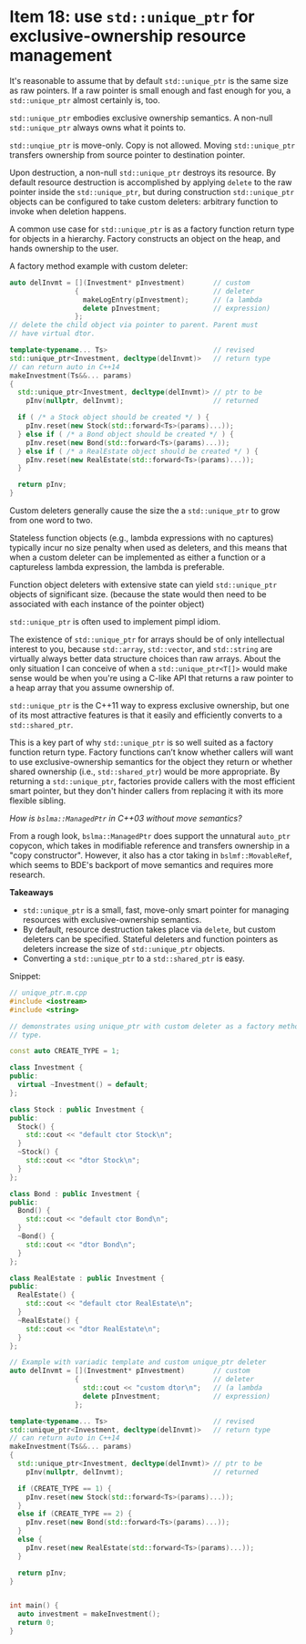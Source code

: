 # Item 18: use `std::unique_ptr` for exclusive-ownership resource management

It's reasonable to assume that by default `std::unique_ptr` is the same size as raw pointers.
If a raw pointer is small enough and fast enough for you, a `std::unique_ptr` almost certainly is, too.

`std::unique_ptr` embodies exclusive ownership semantics.
A non-null `std::unique_ptr` always owns what it points to.

`std::unqiue_ptr` is move-only. Copy is not allowed.
Moving `std::unique_ptr` transfers ownership from source pointer to destination pointer.

Upon destruction, a non-null `std::unique_ptr` destroys its resource.
By default resource destruction is accomplished by applying `delete` to the raw pointer inside the `std::unique_ptr`, but during construction `std::unique_ptr` objects can be configured to take custom deleters: arbitrary function to invoke when deletion happens.

A common use case for `std::unique_ptr` is as a factory function return type for objects in a hierarchy.
Factory constructs an object on the heap, and hands ownership to the user.

A factory method example with custom deleter:
```cpp
auto delInvmt = [](Investment* pInvestment)       // custom
                {                                 // deleter
                  makeLogEntry(pInvestment);      // (a lambda
                  delete pInvestment;             // expression)
                };
// delete the child object via pointer to parent. Parent must
// have virtual dtor.

template<typename... Ts>                          // revised
std::unique_ptr<Investment, decltype(delInvmt)>   // return type
// can return auto in C++14
makeInvestment(Ts&&... params)
{
  std::unique_ptr<Investment, decltype(delInvmt)> // ptr to be
    pInv(nullptr, delInvmt);                      // returned

  if ( /* a Stock object should be created */ ) {
    pInv.reset(new Stock(std::forward<Ts>(params)...));
  } else if ( /* a Bond object should be created */ ) {
    pInv.reset(new Bond(std::forward<Ts>(params)...));
  } else if ( /* a RealEstate object should be created */ ) {
    pInv.reset(new RealEstate(std::forward<Ts>(params)...));
  }

  return pInv;
}
```

Custom deleters generally cause the size the a `std::unique_ptr` to grow from one word to two.

Stateless function objects (e.g., lambda expressions with no captures) typically incur no size penalty when used as deleters, and this means that when a custom deleter can be implemented as either a function or a captureless lambda expression, the lambda is preferable.

Function object deleters with extensive state can yield `std::unique_ptr` objects of significant size. (because the state would then need to be associated with each instance of the pointer object)

`std::unique_ptr` is often used to implement pimpl idiom.

The existence of `std::unique_ptr` for arrays should be of only intellectual interest to you, because `std::array`, `std::vector`, and `std::string` are virtually always better data structure choices than raw arrays.
About the only situation I can conceive of when a `std::unique_ptr<T[]>` would make sense would be when you're using a C-like API that returns a raw pointer to a heap array that you assume ownership of.

`std::unique_ptr` is the C++11 way to express exclusive ownership, but one of its most attractive features is that it easily and efficiently converts to a `std::shared_ptr`.

This is a key part of why `std::unique_ptr` is so well suited as a factory function return type.
Factory functions can’t know whether callers will want to use exclusive-ownership semantics for the object they return or whether shared ownership (i.e., `std::shared_ptr`) would be more appropriate.
By returning a `std::unique_ptr`, factories provide callers with the most efficient smart pointer, but they don't hinder callers from replacing it with its more flexible sibling.

_How is `bslma::ManagedPtr` in C++03 without move semantics?_

From a rough look, `bslma::ManagedPtr` does support the unnatural `auto_ptr` copycon, which takes in modifiable reference and transfers ownership in a "copy constructor".
However, it also has a ctor taking in `bslmf::MovableRef`, which seems to BDE's backport of move semantics and requires more research.

**Takeaways**
* `std::unique_ptr` is a small, fast, move-only smart pointer for managing resources with exclusive-ownership semantics.
* By default, resource destruction takes place via `delete`, but custom deleters can be specified. Stateful deleters and function pointers as deleters increase the size of `std::unique_ptr` objects.
* Converting a `std::unique_ptr` to a `std::shared_ptr` is easy.


Snippet:
```cpp
// unique_ptr.m.cpp
#include <iostream>
#include <string>

// demonstrates using unique_ptr with custom deleter as a factory method return
// type.

const auto CREATE_TYPE = 1;

class Investment {
public:
  virtual ~Investment() = default;
};

class Stock : public Investment {
public:
  Stock() {
    std::cout << "default ctor Stock\n";
  }
  ~Stock() {
    std::cout << "dtor Stock\n";
  }
};

class Bond : public Investment {
public:
  Bond() {
    std::cout << "default ctor Bond\n";
  }
  ~Bond() {
    std::cout << "dtor Bond\n";
  }
};

class RealEstate : public Investment {
public:
  RealEstate() {
    std::cout << "default ctor RealEstate\n";
  }
  ~RealEstate() {
    std::cout << "dtor RealEstate\n";
  }
};

// Example with variadic template and custom unique_ptr deleter
auto delInvmt = [](Investment* pInvestment)       // custom
                {                                 // deleter
                  std::cout << "custom dtor\n";   // (a lambda
                  delete pInvestment;             // expression)
                };

template<typename... Ts>                          // revised
std::unique_ptr<Investment, decltype(delInvmt)>   // return type
// can return auto in C++14
makeInvestment(Ts&&... params)
{
  std::unique_ptr<Investment, decltype(delInvmt)> // ptr to be
    pInv(nullptr, delInvmt);                      // returned

  if (CREATE_TYPE == 1) {
    pInv.reset(new Stock(std::forward<Ts>(params)...));
  }
  else if (CREATE_TYPE == 2) {
    pInv.reset(new Bond(std::forward<Ts>(params)...));
  }
  else {
    pInv.reset(new RealEstate(std::forward<Ts>(params)...));
  }

  return pInv;
}


int main() {
  auto investment = makeInvestment();
  return 0;
}

```
